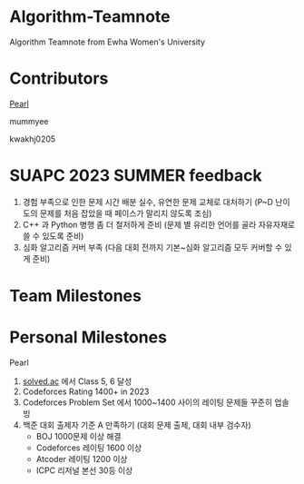 # Algorithm-Teamnote
Algorithm Teamnote from Ewha Women's University 


# Contributors

[Pearl](https://github.com/Pearl-K)


mummyee


kwakhj0205




# SUAPC 2023 SUMMER feedback


1. 경험 부족으로 인한 문제 시간 배분 실수, 유연한 문제 교체로 대처하기 (P~D 난이도의 문제를 처음 잡았을 때 페이스가 말리지 않도록 조심)
2. C++ 과 Python 병행 좀 더 철저하게 준비 (문제 별 유리한 언어를 골라 자유자재로 쓸 수 있도록 준비)
3. 심화 알고리즘 커버 부족 (다음 대회 전까지 기본~심화 알고리즘 모두 커버할 수 있게 준비)


# Team Milestones



# Personal Milestones


Pearl
1. [solved.ac](https://solved.ac/) 에서 Class 5, 6 달성
2. Codeforces Rating 1400+ in 2023
3. Codeforces Problem Set 에서 1000~1400 사이의 레이팅 문제들 꾸준히 업솔빙
4. 백준 대회 출제자 기준 A 만족하기 (대회 문제 출제, 대회 내부 검수자)
   - BOJ 1000문제 이상 해결
   - Codeforces 레이팅 1600 이상
   - Atcoder 레이팅 1200 이상
   - ICPC 리저널 본선 30등 이상
